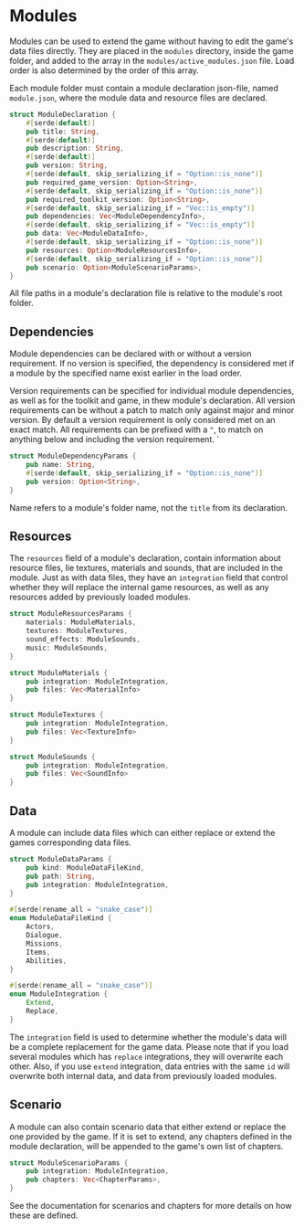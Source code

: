 # Modules

Modules can be used to extend the game without having to edit the game's data files directly.
They are placed in the `modules` directory, inside the game folder, and added to the array in the `modules/active_modules.json` file. Load order is also determined by the order of this array.

Each module folder must contain a module declaration json-file, named `module.json`, where the module data and resource files are declared.

```rust
struct ModuleDeclaration {
    #[serde(default)]
    pub title: String,
    #[serde(default)]
    pub description: String,
    #[serde(default)]
    pub version: String,
    #[serde(default, skip_serializing_if = "Option::is_none")]
    pub required_game_version: Option<String>,
    #[serde(default, skip_serializing_if = "Option::is_none")]
    pub required_toolkit_version: Option<String>,
    #[serde(default, skip_serializing_if = "Vec::is_empty")]
    pub dependencies: Vec<ModuleDependencyInfo>,
    #[serde(default, skip_serializing_if = "Vec::is_empty")]
    pub data: Vec<ModuleDataInfo>,
    #[serde(default, skip_serializing_if = "Option::is_none")]
    pub resources: Option<ModuleResourcesInfo>,
    #[serde(default, skip_serializing_if = "Option::is_none")]
    pub scenario: Option<ModuleScenarioParams>,
}
```

All file paths in a module's declaration file is relative to the module's root folder.

## Dependencies

Module dependencies can be declared with or without a version requirement. If no version is specified, the dependency is considered met if a module by the specified name exist earlier in the load order.

Version requirements can be specified for individual module dependencies, as well as for the toolkit and game, in thew module's declaration. All version requirements can be without a patch to match only against major and minor version. By default a version requirement is only considered met on an exact match. All requirements can be prefixed with a `^`, to match on anything below and including the version requirement. `

```rust
struct ModuleDependencyParams {
    pub name: String,
    #[serde(default, skip_serializing_if = "Option::is_none")]
    pub version: Option<String>,
}
```

Name refers to a module's folder name, not the `title` from its declaration.

## Resources

The `resources` field of a module's declaration, contain information about resource files, lie textures, materials and sounds, that are included in the module.
Just as with data files, they have an `integration` field that control whether they will replace the internal game resources, as well as any resources added by previously loaded modules.

```rust
struct ModuleResourcesParams {
    materials: ModuleMaterials,
    textures: ModuleTextures,
    sound_effects: ModuleSounds,
    music: ModuleSounds,
}
```

```rust
struct ModuleMaterials {
    pub integration: ModuleIntegration,
    pub files: Vec<MaterialInfo>
}
```

```rust
struct ModuleTextures {
    pub integration: ModuleIntegration,
    pub files: Vec<TextureInfo>
}
```

```rust
struct ModuleSounds {
    pub integration: ModuleIntegration,
    pub files: Vec<SoundInfo>
}
```

## Data

A module can include data files which can either replace or extend the games corresponding data files.

```rust
struct ModuleDataParams {
    pub kind: ModuleDataFileKind,
    pub path: String,
    pub integration: ModuleIntegration,
}
```

```rust
#[serde(rename_all = "snake_case")]
enum ModuleDataFileKind {
    Actors,
    Dialogue,
    Missions,
    Items,
    Abilities,
}
```

```rust
#[serde(rename_all = "snake_case")]
enum ModuleIntegration {
    Extend,
    Replace,
}
```

The `integration` field is used to determine whether the module's data will be a complete replacement for the game data.
Please note that if you load several modules which has `replace` integrations, they will overwrite each other. Also, if you use `extend` integration, data entries with the same `id` will overwrite both internal data, and data from previously loaded modules.

## Scenario

A module can also contain scenario data that either extend or replace the one provided by the game. If it is set to extend, any chapters defined in the module declaration, will be appended to the game's own list of chapters.

```rust
struct ModuleScenarioParams {
    pub integration: ModuleIntegration,
    pub chapters: Vec<ChapterParams>,
}
```

See the documentation for scenarios and chapters for more details on how these are defined.
